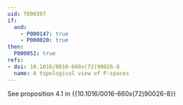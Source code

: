 ```yaml
---
uid: T000397
if:
  and:
    - P000147: true
    - P000020: true
then:
  P000052: true
refs:
- doi: 10.1016/0016-660x(72)90026-8
  name: A topological view of P-spaces
---
```


See proposition 4.1 in {{10.1016/0016-660x(72)90026-8}}
